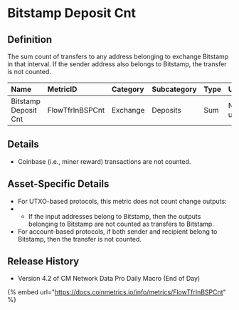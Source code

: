# Bitstamp Deposit Cnt

## Definition

The sum count of transfers to any address belonging to exchange Bitstamp in that interval. If the sender address also belongs to Bitstamp, the transfer is not counted.

| Name | MetricID | Category | Subcategory | Type | Unit | Interval |
| :--- | :--- | :--- | :--- | :--- | :--- | :--- |
| Bitstamp Deposit Cnt | FlowTfrInBSPCnt | Exchange | Deposits | Sum | Native units | 1 block, 1 day |

## Details

* Coinbase \(i.e., miner reward\) transactions are not counted.

## Asset-Specific Details

* For UTXO-based protocols, this metric does not count change outputs:
* * If the input addresses belong to Bitstamp, then the outputs belonging to Bitstamp are not counted as transfers to Bitstamp.
* For account-based protocols, if both sender and recipient belong to Bitstamp, then the transfer is not counted.

## Release History

* Version 4.2 of CM Network Data Pro Daily Macro \(End of Day\)

{% embed url="https://docs.coinmetrics.io/info/metrics/FlowTfrInBSPCnt" %}

